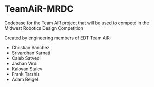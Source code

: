 # TeamAiR-MRDC

Codebase for the Team AiR project that will be used to compete in the Midwest Robotics Design Competition

Created by engineering members of EDT Team AiR:
- Christian Sanchez
- Srivardhan Karnati
- Caleb Satvedi
- Jashan Virdi
- Kaloyan Stalev
- Frank Tarshis
- Adam Beigel
